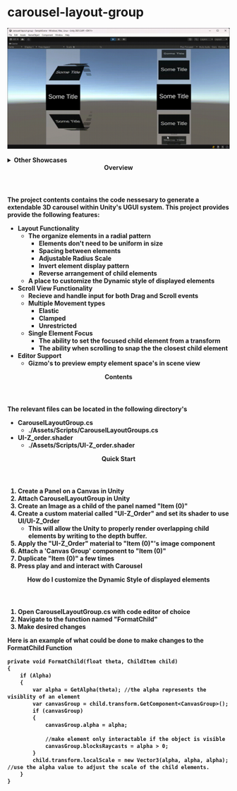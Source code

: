 # carousel-layout-group
![caption](./Documentation/Showcase.gif)
<Details>
<Summary><b>Other Showcases<b></Summary>

![caption Hello](./Documentation/Gizmo-Example.png)
![caption Hello](./Documentation/Customized-Formating.png)
![caption](./Documentation/Screen-Shot.png)
</Details>

<Header><b>Overview</b></Header>

The project contents contains the code nessesary to generate a extendable 3D carousel within Unity's UGUI system. This project provides provide the following features:

- Layout Functionality
    - The organize elements in a radial pattern
        - Elements don't need to be uniform in size
        - Spacing between elements
        - Adjustable Radius Scale
        - Invert element display pattern
        - Reverse arrangement of child elements
    - A place to customize the Dynamic style of displayed elements  
- Scroll View Functionality
    - Recieve and handle input for both Drag and Scroll events
    - Multiple Movement types
        - Elastic
        - Clamped 
        - Unrestricted
    - Single Element Focus
        - The ability to set the focused child element from a transform
        - The ability when scrolling to snap the the closest child element
- Editor Support
    - Gizmo's to preview empty element space's in scene view


<Header><b>Contents</b></Header>

The relevant files can be located in the following directory's

- CarouselLayoutGroup.cs
    - ./Assets/Scripts/CarouselLayoutGroups.cs
- UI-Z_order.shader
    - ./Assets/Scripts/UI-Z_order.shader

<Header><b>Quick Start</b></Header>

1. Create a Panel on a Canvas in Unity
1. Attach CarouselLayoutGroup in Unity
1. Create an Image as a child of the panel named "Item (0)"
1. Create a custom material called "UI-Z_Order" and set its shader to use UI/UI-Z_Order
    - This will allow the Unity to properly render overlapping child elements by writing to the depth buffer.
1. Apply the "UI-Z_Order" material to "Item (0)"'s image component
1. Attach a 'Canvas Group' component to "Item (0)"
1. Duplicate "Item (0)" a few times
1. Press play and and interact with Carousel

<Header><b>How do I customize the Dynamic Style of displayed elements</b></Header>

1. Open CarouselLayoutGroup.cs with code editor of choice
1. Navigate to the function named "FormatChild"
1. Make desired changes

Here is an example of what could be done to make changes to the FormatChild Function
    
    private void FormatChild(float theta, ChildItem child)
    {
        if (Alpha) 
        {
            var alpha = GetAlpha(theta); //the alpha represents the visiblity of an element
            var canvasGroup = child.transform.GetComponent<CanvasGroup>();
            if (canvasGroup)
            {
                canvasGroup.alpha = alpha;

                //make element only interactable if the object is visible
                canvasGroup.blocksRaycasts = alpha > 0;
            }
            child.transform.localScale = new Vector3(alpha, alpha, alpha); //use the alpha value to adjust the scale of the child elements.
        }
    }
